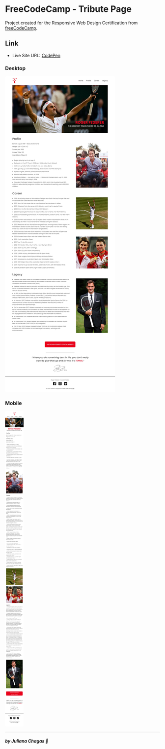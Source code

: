 # FreeCodeCamp - Tribute Page

<p>Project created for the Responsive Web Design Certification from <a href="https://www.freecodecamp.org/learn">freeCodeCamp</a>.</p> 

## Link

- Live Site URL: [CodePen](https://codepen.io/julianachagas/full/bGWjVeW)
### Desktop

<img src="screenshots/desktop.png" alt=""/> <br/>

### Mobile 

<img src="screenshots/mobile.png" alt=""/>

***
##### by Juliana Chagas 💜